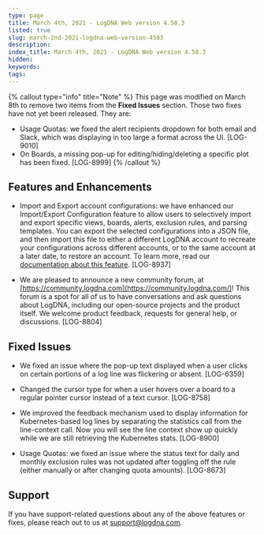 ```yaml
---
type: page
title: March 4th, 2021 - LogDNA Web version 4.58.3
listed: true
slug: march-2nd-2021-logdna-web-version-4583
description: 
index_title: March 4th, 2021 - LogDNA Web version 4.58.3
hidden: 
keywords: 
tags: 
---
```






{% callout type="info" title="Note" %}
This page was modified on March 8th to remove two items from the **Fixed Issues** section. Those two fixes have not yet been released. They are:
- Usage Quotas: we fixed the alert recipients dropdown for both email and Slack, which was displaying in too large a format across the UI. [LOG-9010]
-  On Boards, a missing pop-up for editing/hiding/deleting a specific plot has been fixed. [LOG-8999]
{% /callout %}



## Features and Enhancements

- Import and Export account configurations: we have enhanced our Import/Export Configuration feature to allow users to selectively import and export specific views, boards, alerts, exclusion rules, and parsing templates. You can export the selected configurations into a JSON file, and then import this file to either a different LogDNA account to recreate your configurations across different accounts, or to the same account at a later date, to restore an account. To learn more, read our [documentation about this feature](https://docs.logdna.com/docs/importing-and-exporting-organization-configurations). [LOG-8937]

- We are pleased to announce a new community forum, at [https://community.logdna.com](https://community.logdna.com/)! This forum is a spot for all of us to have conversations and ask questions about LogDNA, including our open-source projects and the product itself. We welcome product feedback, requests for general help, or discussions. [LOG-8804]

## Fixed Issues

- We fixed an issue where the pop-up text displayed when a user clicks on certain portions of a log line was flickering or absent. [LOG-6359]

- Changed the cursor type for when a user hovers over a board to a regular pointer cursor instead of a text cursor. [LOG-8758]

- We improved the feedback mechanism used to display information for Kubernetes-based log lines by separating the statistics call from the line-context call. Now you will see the line context show up quickly while we are still retrieving the Kubernetes stats.  [LOG-8900]

- Usage Quotas: we fixed an issue where the status text for daily and monthly exclusion rules was not updated after toggling off the rule (either manually or after changing quota amounts). [LOG-8673]

## Support

If you have support-related questions about any of the above features or fixes, please reach out to us at [support@logdna.com](mailto:support@logdna.com).

